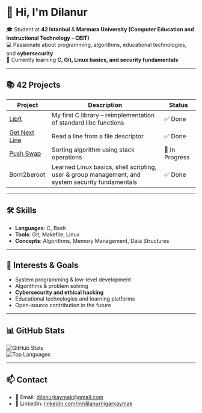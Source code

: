 
# 👋 Hi, I'm Dilanur

🎓 Student at **42 Istanbul** & **Marmara University (Computer Education and Instructional Technology - CEIT)**  
💻 Passionate about programming, algorithms, educational technologies, and **cybersecurity**  
🚀 Currently learning **C, Git, Linux basics, and security fundamentals**  

---

## 📚 42 Projects

| Project | Description | Status |
|---------|-------------|--------|
| [Libft](https://github.com/dilanurkaymak/libft) | My first C library – reimplementation of standard libc functions | ✅ Done |
| [Get Next Line](https://github.com/dilanurkaymak/get_next_line) | Read a line from a file descriptor | ✅ Done |
| [Push Swap](https://github.com/dilanurkaymak/push_swap) | Sorting algorithm using stack operations | 🔄 In Progress |
| Born2beroot | Learned Linux basics, shell scripting, user & group management, and system security fundamentals | ✅ Done |

---

## 🛠️ Skills
- **Languages**: C, Bash  
- **Tools**: Git, Makefile, Linux  
- **Concepts**: Algorithms, Memory Management, Data Structures  

---

## 🎯 Interests & Goals
- System programming & low-level development  
- Algorithms & problem solving  
- **Cybersecurity and ethical hacking**  
- Educational technologies and learning platforms  
- Open-source contribution in the future  

---

## 📊 GitHub Stats

![GitHub Stats](https://github-readme-stats.vercel.app/api?username=dilanurkaymak&show_icons=true&theme=tokyonight)  
![Top Languages](https://github-readme-stats.vercel.app/api/top-langs/?username=dilanurkaymak&layout=compact&theme=tokyonight)  

---

## 📫 Contact
- 📧 Email: dilanurkaymak@gmail.com
- 💼 LinkedIn: [linkedin.com/in/dilanurnigarkaymak](https://linkedin.com/in/dilanurnigarkaymak)  

<!--
**dilanurkaymak/dilanurkaymak** is a ✨ _special_ ✨ repository because its `README.md` (this file) appears on your GitHub profile.

Here are some ideas to get you started:

- 🔭 I’m currently working on ...
- 🌱 I’m currently learning ...
- 👯 I’m looking to collaborate on ...
- 🤔 I’m looking for help with ...
- 💬 Ask me about ...
- 📫 How to reach me: ...
- 😄 Pronouns: ...
- ⚡ Fun fact: ...
-->
